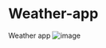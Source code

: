 # Weather-app
 Weather app
![image](https://github.com/Itz-Abhishek-Tiwari/Weather-app/assets/69257109/3b17ff44-cd26-4df1-a993-4d2350d050c4)
